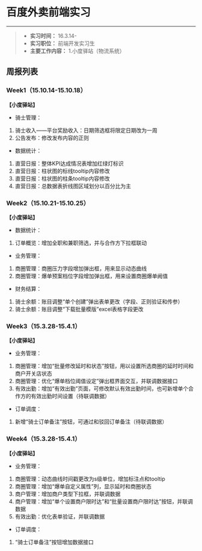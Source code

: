 # 百度外卖前端实习

------
> * **实习时间：** 16.3.14-
> *  **实习职位：** 前端开发实习生
> *  **主要工作内容：**
> 1.小度驿站（物流系统）


## 周报列表

### Week1（15.10.14-15.10.18）

**【小度驿站】**

* 骑士管理：
1. 骑士收入——平台奖励收入：日期筛选框将限定日期改为一周
2. 公告发布：修改发布内容的正则

* 数据统计：
1. 直营日报：整体KPI达成情况表增加红绿灯标识
2. 直营日报：柱状图的标线tooltip内容修改
3. 直营日报：柱状图的柱条tooltip内容修改
4. 直营日报：总数据表折线图区域划分以百分比为主

### Week2（15.10.21-15.10.25）

**【小度驿站】**

* 数据统计：
1. 订单概览：增加全职和兼职筛选，并与合作方下拉框联动

* 业务管理：
1. 商圈管理：商圈压力字段增加弹出框，用来显示动态曲线
2. 商圈管理：爆单预案档位字段增加弹出框，用来设置商圈爆单阙值

* 财务结算：
1. 骑士余额：账目调整“单个创建”弹出表单更改（字段、正则验证和传参）
2. 骑士余额：账目调整“下载批量模版”excel表格字段更改

### Week3（15.3.28-15.4.1）

**【小度驿站】**

* 业务管理：
1. 商圈管理：增加“批量修改延时和状态”按钮，用以设置所选商圈的延时时间和商户开关店状态
2. 商圈管理：优化“爆单档位阈值设定”弹出框界面交互，并联调数据接口
3. 有效出勤：增加“有效出勤”页面，可修改默认有效出勤时间，也可新增单个合作方的有效出勤时间设置（待联调数据）

* 订单调度：
1. 新增“骑士订单备注”按钮，可通过和驳回订单备注（待联调数据）

### Week4（15.3.28-15.4.1）

**【小度驿站】**

* 业务管理：
1. 商圈管理：动态曲线时间戳更改为s级单位，增加标注点和tooltip
2. 商圈管理：增加“爆单自定义属性”列，显示延时和商圈状态
3. 商户管理：增加商户类型下拉框，并联调数据
4. 商户管理：增加“单个设置商户限时达”和“批量设置商户限时达”按钮，并联调数据
5. 有效出勤：优化表单验证，并联调数据

* 订单调度：
1. “骑士订单备注”按钮增加数据接口